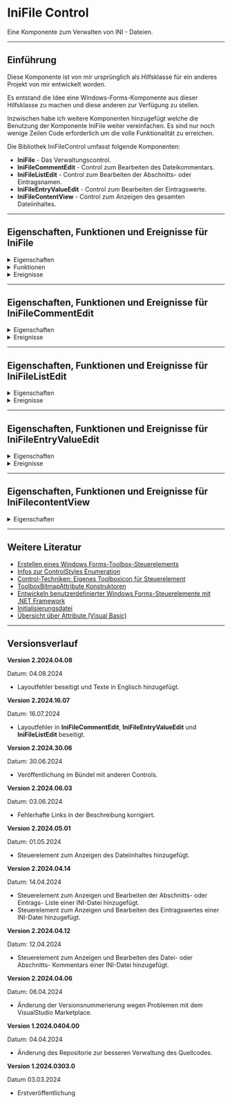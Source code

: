 # IniFile Control

Eine Komponente zum Verwalten von INI - Dateien.

---

## Einführung

Diese Komponente ist von mir ursprünglich als Hilfsklasse für ein 
anderes Projekt von mir entwickelt worden.

Es entstand die Idee eine Windows-Forms-Komponente aus 
dieser Hilfsklasse zu machen und diese anderen zur Verfügung zu stellen.

Inzwischen habe ich weitere Komponenten hinzugefügt welche die Benutzung der
Komponente IniFile weiter vereinfachen. 
Es sind nur noch wenige Zeilen Code erforderlich um die volle Funktionalität zu erreichen.

Die Bibliothek IniFileControl umfasst folgende Komponenten:

- **IniFile** - Das Verwaltungscontrol.
- **IniFileCommentEdit** - Control zum Bearbeiten des Dateikommentars.
- **IniFileListEdit** - Control zum Bearbeiten der Abschnitts- oder Eintragsnamen. 
- **IniFileEntryValueEdit** - Control zum Bearbeiten der Eintragswerte.
- **IniFileContentView** - Control zum Anzeigen des gesamten Dateiinhaltes.

---

## Eigenschaften, Funktionen und Ereignisse für IniFile

<details>
<summary>Eigenschaften</summary>

- **AutoSave** - Legt das Speicherverhalten der Klasse fest.
  (True legt fest das Änderungen automatisch gespeichert werden.)
- **CommentPrefix** - Gibt das Prefixzeichen für Kommentare zurück oder legt dieses fest.
- **FilePath** - Gibt den Pfad und den Name zur INI-Datei zurück oder legt diesen fest.

</details>

<details> 
<summary>Funktionen</summary>

- **AddEntry** - Fügt einen neuen Eintrag in die Liste der Eintragnamen ein.
- **AddSection** - Fügt einen neuen Abschnitt hinzu.
- **DeleteEntry** - Löscht einen Eintrag aus einem Abschnitt.
- **DeleteSection** - Löscht einen Abschnitt.
- **GetEntrynames** - Gibt die Namen der Einträge eines Abschnitts zurück.
- **GetEntryValue** - Gibt den Wert eines Eintrags aus einem Abschnitt zurück.
- **GetFileComment** - Gibt den Dateikommentar zurück.
- **GetFileContent** - Gibt den Dateiinhalt zurück.
- **GetSectionComment** - Gibt die Kommentarzeilen für einen Abschnitt zurück.
- **GetSectionNames** - Ruft die Abschnittsnamen ab.
- **LoadFile** - Lädt die Datei die in FilePath angegeben wurde.
- **RenameEntry** - Benennt einen Eintrag in einem Abschnitt um.
- **RenameSection** - Benennt einen Abschnitt um.
- **SaveFile** - Speichert die in FilePath angegebene Datei.
- **SetEntryValue** - Setzt den Wert eines Eintrags in einem Abschnitt. 
- **SetFileComment** - Setzt den Dateikommentar.
- **SetSectionComment** - Setzt den Kommentar für einen Abschnitt.

</details>

<details> 
<summary>Ereignisse</summary>

- **EntryNameExist** - Wird ausgelöst wenn beim anlegen eines neuen Eintrags oder umbenennen eines Eintrags der Name bereits vorhanden ist.
- **EntrysChanged** - Wird ausgelöst wenn sich die Liste der Einträge geändert hat.
- **EntryValueChanged** - Wird ausgelöst wenn sich der Wert eines Eintrags in einem Abschnitt geändert hat.
- **FileCommentChanged** - Wird ausgelöst wenn sich der Dateikommentar geändert hat.
- **FileContentChanged** - Wird ausgelöst wenn sich der Dateiinhalt geändert hat.
- **SectionCommentChanged** - Wird ausgelöst wenn sich der Abschnittskommentar geändert hat.
- **SectionNameExist** - Wird ausgelöst wenn beim anlegen eines neuen Abschnitts oder umbenennen eines Abschnitts der Name bereits vorhanden ist.
- **SectionsChanged** - Wird ausgelöst wenn sich die Liste der Abschnitte geändert hat.

</details>

---

## Eigenschaften, Funktionen und Ereignisse für IniFileCommentEdit

<details> 
<summary>Eigenschaften</summary>

- **Comment** - Gibt den Kommentartext zurück oder legt diesen fest.

</details>

<details> 
<summary>Ereignisse</summary>

- **CommentChanged** - Wird ausgelöst wenn sich der Kommentartext geändert hat.

</details>

---

## Eigenschaften, Funktionen und Ereignisse für IniFileListEdit

<details> 
<summary>Eigenschaften</summary>

- **SelectedItem** - Gibt den ausgewählten Eintrag oder leer zurück.
- **Items** - Elemente der Listbox.

</details>

<details> 
<summary>Ereignisse</summary>

- **ItemAdd** - Wird ausgelöst wenn ein Eintrag hinzugefügt werden soll.
- **ItemRename** - Wird ausgelöst wenn ein Eintrag umbenannt werden soll.
- **ItemRemove** - Wird ausgelöst wenn ein Eintrag gelöscht werden soll.
- **SelectedItemChanged** - Wird ausgelöst wenn sich der gewählte Eintrag geändert hat.

</details>

---

## Eigenschaften, Funktionen und Ereignisse für IniFileEntryValueEdit

<details> 
<summary>Eigenschaften</summary>

- **Value** - Eintragswert.

</details>

<details> 
<summary>Ereignisse</summary>

- **ValueChanged** - Wird ausgelöst wenn sich der Wert geändert hat.

</details>

---

## Eigenschaften, Funktionen und Ereignisse für IniFilecontentView

<details>
<summary>Eigenschaften</summary>

- **Lines** - Dateiinhalt

</details>

---

## Weitere Literatur

- [Erstellen eines Windows Forms-Toolbox-Steuerelements](https://docs.microsoft.com/de-de/visualstudio/extensibility/creating-a-windows-forms-toolbox-control?view=vs-2022)
- [Infos zur ControlStyles Enumeration](https://learn.microsoft.com/de-de/dotnet/api/system.windows.forms.controlstyles?redirectedfrom=MSDN&view=netframework-4.7.2)
- [Control-Techniken: Eigenes Toolboxicon für Steuerelement](https://www.vb-paradise.de/index.php/Thread/123746-Control-Techniken-Eigenes-Toolboxicon-f%C3%BCr-Steuerelement/)
- [ToolboxBitmapAttribute Konstruktoren](https://learn.microsoft.com/de-de/dotnet/api/system.drawing.toolboxbitmapattribute.-ctor?view=dotnet-plat-ext-7.0#system-drawing-toolboxbitmapattribute-ctor(system-type-system-string))
- [Entwickeln benutzerdefinierter Windows Forms-Steuerelemente mit .NET Framework](https://learn.microsoft.com/de-de/dotnet/desktop/winforms/controls/developing-custom-windows-forms-controls?view=netframeworkdesktop-4.8)
- [Initialisierungsdatei](https://de.wikipedia.org/wiki/Initialisierungsdatei#:~:text=Initialisierungsdateien%20werden%20typischerweise%20von%20Microsoft,durch%20die%20WinAPI%20unterst%C3%BCtzt%20wurde.)
- [Übersicht über Attribute (Visual Basic)](https://learn.microsoft.com/de-de/dotnet/visual-basic/programming-guide/concepts/attributes/)

---

## Versionsverlauf

**Version 2.2024.04.08**

Datum: 04.08.2024

- Layoutfehler beseitigt und Texte in Englisch hinzugefügt.

**Version 2.2024.16.07**

Datum: 16.07.2024

- Layoutfehler in **IniFileCommentEdit**, **IniFileEntryValueEdit** und **IniFileListEdit** beseitigt.

**Version 2.2024.30.06**

Datum: 30.06.2024

- Veröffentlichung im Bündel mit anderen Controls.

**Version 2.2024.06.03**

Datum: 03.06.2024

- Fehlerhafte Links in der Beschreibung korrigiert.

**Version 2.2024.05.01**

Datum: 01.05.2024

- Steuerelement zum Anzeigen des Dateiinhaltes hinzugefügt.

**Version 2.2024.04.14**

Datum: 14.04.2024

- Steuerelement zum Anzeigen und Bearbeiten der Abschnitts- oder Eintrags- Liste einer INI-Datei hinzugefügt.
- Steuerelement zum Anzeigen und Bearbeiten des Eintragswertes einer INI-Datei hinzugefügt.

**Version 2.2024.04.12**

Datum: 12.04.2024

- Steuerelement zum Anzeigen und Bearbeiten des Datei- oder Abschnitts- Kommentars einer INI-Datei hinzugefügt.

**Version 2.2024.04.06**

Datum: 06.04.2024

- Änderung der Versionsnummerierung wegen Problemen mit dem VisualStudio Marketplace.

**Version 1.2024.0404.00**

Datum: 04.04.2024

- Änderung des Repositorie zur besseren Verwaltung des Quellcodes.

**Version 1.2024.0303.0**

Datum 03.03.2024
 
- Erstveröffentlichung

